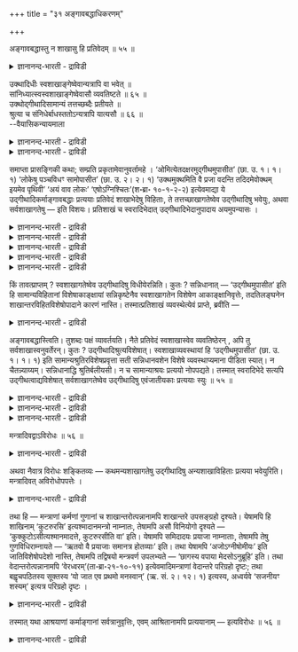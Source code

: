 +++
title = "३१ अङ्गावबद्धाधिकरणम्"

+++

अङ्गावबद्धास्तु न शाखासु हि प्रतिवेदम् ॥ ५५ ॥  
<details><summary>ज्ञानानन्द-भारती - द्राविडी</summary>

अङ्गावबत्तास्तु न सागासु हि प्रदिवेदम् ॥ ५५ ॥
</details>

उक्थादिधीः स्वशाखाङ्गेष्वेवान्यत्रापि वा भवेत् ॥  
सांनिध्यात्स्वस्वशाखाङ्गेष्वेवासौ व्यवतिष्टते ॥ ६५ ॥  
उक्थोद्गीथादिसामान्यं तत्तच्छब्दैः प्रतीयते ॥  
श्रुत्या च संनिधेर्बाधस्ततोऽन्यत्रापि यात्यसौ ॥ ६६ ॥  
--वैयासिकन्यायमाला

<details><summary>ज्ञानानन्द-भारती - द्राविडी</summary>

"उक्तम्" मुदलाऩ पावऩै तऩ् सागैयिल् कण्ड अङ्गङ्गळिल् मात्तिरम् ताऩा? वेऱु इडङ्गळिलुम् इरुक् कुमा? सान्नित्यम्, समीबत्तिल् इरुत्तल्, इरुप्पदाल् तम् तम् सागैगळिल् ताऩ् अदु कुऱिप्पाय् निऩ्ऱु विडुम्।
</details>

<details><summary>ज्ञानानन्द-भारती - द्राविडी</summary>

"उक्तम्", "उत्कीदम्" मुदलियदु पॊदुवॆऩ्बदु अन्दन्द सप्तङ्गळिऩालेये तॆरिगिऱदु। सुरुदियिऩाल् सन्निदि पादिक्कप्पडुम्। आगैयाल् इदु वेऱिडमुम् पोगुम्।
</details>

समाप्ता प्रासङ्गिकी कथा; सम्प्रति प्रकृतामेवानुवर्तामहे । ‘ओमित्येतदक्षरमुद्गीथमुपासीत’ (छा. उ. १। १। १) ‘लोकेषु पञ्चविधꣳ सामोपासीत’ (छा. उ. २। २। १) ‘उक्थमुक्थमिति वै प्रजा वदन्ति तदिदमेवोक्थम् इयमेव पृथिवी’ ‘अयं वाव लोकः’ ‘एषोऽग्निश्चितः’(श॰ब्रा॰ १०-१-२-२) इत्येवमाद्या ये उद्गीथादिकर्माङ्गावबद्धाः प्रत्ययाः प्रतिवेदं शाखाभेदेषु विहिताः, ते तत्तच्छाखागतेष्वेव उद्गीथादिषु भवेयुः, अथवा सर्वशाखागतेषु — इति विशयः। प्रतिशाखं च स्वरादिभेदात् उद्गीथादिभेदानुपादाय अयमुपन्यासः ।

<details><summary>ज्ञानानन्द-भारती - द्राविडी</summary>

(कर्माविऩ् अङ्गमाऩ उत्कीदम्। उक्तम् मुदलाऩ वैगळैप् पऱ्ऱिय उबासऩङ्गळ् अन्दन्द सागैयि लुळ्ळवैगळिल्दाऩा अल्लदु ऎल्ला सागैगळिलुमा ऎऩ्ऱु सन्देहम्।)
</details>

<details><summary>ज्ञानानन्द-भारती - द्राविडी</summary>

उबासऩा विदिक्कु पक्कत्तिलिरुप्पदाल् अन्दन्द सागैयिल् ताऩ् ऎऩ्ऱु पूर्वबक्षम्। उत्कीदम्, उक्तम् ऎऩ्ऱ सॊल् पॊदुवाग ऎल्ला सागैगळिलुमुळ्ळदैक् कूऱुवदाल्, सन्निदियैक् काट्टिलुम् सुरुदि पिरबलमा ऩदाल् ऎल्ला सागैगळिलुम् ऎऩ्ऱु सित्तान्दम्)।
</details>

<details><summary>ज्ञानानन्द-भारती - द्राविडी</summary>

पिरासङ्गिगमाय् (मत्तियिल् एऱ्पट्ट) विसारम् मुडिन्दुविट्टदु। इप्पॊऴुदु पिरगिरुदमायुळ्ळदैये तॊडर्वोम्।
</details>

<details><summary>ज्ञानानन्द-भारती - द्राविडी</summary>

"उत्कीदावयवमाऩ ओम् ऎऩ्ऱ इन्द अक्षरत्तै उबासिक्कवुम्” (सान्दोक्यम्।I-१-१) "लोगङ्गळिल् ऐन्दुविद सामत्तै उबासिक्कवुम्” (II-२-१) “उक्तम्, उक्तम् ऎऩ्ऱु पिरजैगळ् सॊल्गिऱार्गळे अन्द उक्तम् इदुदाऩ्” इदुदाऩ् पिरुदिवी। सयऩम् सॆय्यप्पट्ट इन्द अक्ऩि इन्द लोगम्दाऩ् ऎऩ्ऱु इदु मुदलाऩ, उत्कीदम् मुदलिय कर्माक्कळिऩ् अङ्गङ्गळुडऩ् सम्बन्दप् पट्टदाग, ऒव्वॊरु वेदत्तिलुम् पल सागैगळिल् ऎन्द पावऩैगळ् विदिक्कप्पट्टिरुक्किऩ्ऱऩवो, अवैगळ् अन्दन्द सागैगळिलुळ्ळ उत्कीदम् मुदलियवैगळिल् मात्तिरम् इरुक्क वेण्डुमा अल्लदु ऎल्ला सागैगळि लुमुळ्ळवैगळिलुमा? ऎऩ्ऱु सन्देहम्।
</details>

<details><summary>ज्ञानानन्द-भारती - द्राविडी</summary>

पिरदि सागैगळिलुम् स्वरम् मुदलियदु वेऱुबडु वदाल्, उत्कीदङ्गळिलुम् पेदमॆऩ्ऱु वैत्तुक् कॊण्डु इन्द उबऩ्यासम्।
</details>

किं तावत्प्राप्तम् ? स्वशाखागतेष्वेव उद्गीथादिषु विधीयेरन्निति। कुतः ? सन्निधानात् — ‘उद्गीथमुपासीत’ इति हि सामान्यविहितानां विशेषाकाङ्क्षायां सन्निकृष्टेनैव स्वशाखागतेन विशेषेण आकाङ्क्षानिवृत्तेः, तदतिलङ्घनेन शाखान्तरविहितविशेषोपादाने कारणं नास्ति। तस्मात्प्रतिशाखं व्यवस्थेत्येवं प्राप्ते, ब्रवीति —

<details><summary>ज्ञानानन्द-भारती - द्राविडी</summary>

पूर्वबक्षम्: ऎदु किडैक्किऱदु? तम् तम् सागैक् ळिल् उळ्ळ उत्कीदम् मुदलियवैगळिल्दाऩ् विदिक्कप् पट्टिरुक्क वेण्डुम् ऎऩ्ऱु। एऩ्? समीबत्तिल् इरुप् पदाल् "उत्कीदत्तै उबासिक्कवुम्” ऎऩ्ऱु पॊदुवाग विदिक्कप्पट्टवैगळुक्कु विसेषत्तिऩ् अबेक्षै यिरुक्कैयिल्, समीबत्तिलेयेयुळ्ळ, तऩ् सागैयिले कण्ड विसेषत्तिऩाल् अबेक्षै निविरुत्तियागि विडुमाऩदिऩाल्। अदैत्ताण्डिक्कॊण्डु वेऱु सागैयिल् विदिक्कप्पडुम् विसेषत्तै ऎडुत्तुक्कॊळ्ळ कारणमिल्लै। आगैयाल् पिरदि सागैयिलुम् वियवस्तै (अददु अङ्गङ्गे) ऎऩ्ऱु।
</details>

अङ्गावबद्धास्त्विति। तुशब्दः पक्षं व्यावर्तयति। नैते प्रतिवेदं स्वशाखास्वेव व्यवतिष्ठेरन् , अपि तु सर्वशाखास्वनुवर्तेरन्। कुतः ? उद्गीथादिश्रुत्यविशेषात्। स्वशाखाव्यवस्थायां हि ‘उद्गीथमुपासीत’ (छा. उ. १। १। १) इति सामान्यश्रुतिरविशेषप्रवृत्ता सती सन्निधानवशेन विशेषे व्यवस्थाप्यमाना पीडिता स्यात्। न चैतन्न्याय्यम्। सन्निधानाद्धि श्रुतिर्बलीयसी। न च सामान्याश्रयः प्रत्ययो नोपपद्यते। तस्मात् स्वरादिभेदे सत्यपि उद्गीथत्वाद्यविशेषात् सर्वशाखागतेष्वेव उद्गीथादिषु एवंजातीयकाः प्रत्ययाः स्युः ॥ ५५ ॥

<details><summary>ज्ञानानन्द-भारती - द्राविडी</summary>

सित्तान्दम्: इव्विदम् वरुम् पोदु सॊल्गिऱार्। "अङ्गावबत्तङ्गळो" ऎऩ्ऱु (सूत्तिरत्तिलुळ्ळ) ऎऩ्ऱ सप्तम् मऱ्ऱ पक्षत्तै विलक्कुगिऱदु। इवै ऒव्वॊरु वेदत्तिलुम् तम् तम् सागैगळिलेये इरुक्कुमॆऩ्ब तिल्लै। आऩाल् ऎल्ला सागैगळिलुम् ताऩ् कूडवे वरुम्। ऎदिऩाल्? उत्कीदम् मुदलाऩ सुरुदियिल् वित्यासमिल्लाददिऩाल्।
</details>

<details><summary>ज्ञानानन्द-भारती - द्राविडी</summary>

तम् तम् सायिैल् वियवस्तै ऎऩ्ऱाल्, "उत्कीदत्तै उबासिक्कवुम्” ऎऩ्ऱु वित्यासमऩ्ऩियिल् पिरवर्त्तित्त पॊदुवायुळ्ळ सुरुदि, समीबत्तिलिरुक् किऱदॆऩ्ऱ पलत्तिऩाल् विसेषत्तिल् नियमिक्कप्पट्टाल्, पीडिक्कप्पट्टदाग आगुम्। इदुवो नियायमिल्लै। समीबत्तिलिरुक्किऱदॆऩ्बदै विड सुरुदि। (नेरागच् चॊल्वदु) अदिग पलमुळ्ळदल्लवा? पॊदुवायुळ्ळदै आसिरयिक्कुम् पावऩै पॊरुन्दादु ऎऩ्बदुमिल्लै।
</details>

<details><summary>ज्ञानानन्द-भारती - द्राविडी</summary>

आगैयाल्, स्वरम् मुदलियदिल् पेदमिरुन्दालुम् कूड, उत्कीदम् ऎऩ्ऱ तऩ्मै वित्यासप्पडाददिऩाल्, ऎल्ला सागैगळिलुमुळ्ळ उत्कीदम् मुदलियवैगळिल् इदु पोलुळ्ळ पावऩैगळ् इरुक्कलाम्।
</details>

मन्त्रादिवद्वाऽविरोधः ॥ ५६ ॥  
<details><summary>ज्ञानानन्द-भारती - द्राविडी</summary>

मन्द्रादिवत्वाअविरोद: ॥ ५६ ॥
</details>

अथवा नैवात्र विरोधः शङ्कितव्यः — कथमन्यशाखागतेषु उद्गीथादिषु अन्यशाखाविहिताः प्रत्यया भवेयुरिति। मन्त्रादिवत् अविरोधोपपत्तेः ।

<details><summary>ज्ञानानन्द-भारती - द्राविडी</summary>

अल्लदु, इव्विषयत्तिल् विरोदमॆऩ्ऱु सङ्गिक् कवे मुडियादु। "वेऱु सागैयिल् विदिक्कप्पट्टुळ्ळ पिरत्ययङ्गळ् वेऱु सागैगळिल् काणुम् उत्कीदम् मुदलियवैगळिल् ऎप्पडियिरुक्क मुडियुम्?" ऎऩ्ऱु, मन्दिरम् मुदलियदैप् पोल विरोदमिल्लैयॆऩ्बदु पॊरुन्दुमाऩदाल्।
</details>

तथा हि — मन्त्राणां कर्मणां गुणानां च शाखान्तरोत्पन्नानामपि शाखान्तरे उपसङ्ग्रहो दृश्यते। येषामपि हि शाखिनाम् ‘कुटरुरसि’ इत्यश्मादानमन्त्रो नाम्नातः, तेषामपि असौ विनियोगो दृश्यते — ‘कुक्कुटोऽसीत्यश्मानमादत्ते, कुटरुरसीति वा’ इति। येषामपि समिदादयः प्रयाजा नाम्नाताः, तेषामपि तेषु गुणविधिराम्नायते — ‘ऋतवो वै प्रयाजाः समानत्र होतव्याः’ इति। तथा येषामपि ‘अजोऽग्नीषोमीयः’ इति जातिविशेषोपदेशो नास्ति, तेषामपि तद्विषयो मन्त्रवर्ण उपलभ्यते — ‘छागस्य वपाया मेदसोऽनुब्रूहि’ इति। तथा वेदान्तरोत्पन्नानामपि ‘वेरध्वरम्’(ता॰ब्रा॰२१-१०-११) इत्येवमादिमन्त्राणां वेदान्तरे परिग्रहो दृष्टः; तथा बह्वृचपठितस्य सूक्तस्य ‘यो जात एव प्रथमो मनस्वान्’ (ऋ. सं. २। १२। १) इत्यस्य, अध्वर्यवे ‘सजनीयꣳ शस्यम्’ इत्यत्र परिग्रहो दृष्टः ।

<details><summary>ज्ञानानन्द-भारती - द्राविडी</summary>

अप्पडिये वेऱु सागैगळिल् एऱ्पट्टिरुक्कुम् मन्दिरङ्गळ्, कर्माक्कळ्, कुणङ्गळ् इवै वेऱु सागैयिल् सेर्त्तुक्कॊळ्वदु काणप्पडुगिऩ्ऱऩ ऎऩ्बदु पिरसित्तम्। ऎन्द सागिगळुक्कु “कुडरुरसि” ऎऩ्ऱु कल्लै यॆडुक्किऱ मन्दिरम् सॊल्लप्पडविल्लैयो, अवर्ग ळुक्कुम्गूड “कुक्कुडोसि ऎऩ्ऱु कल्लै ऎडुक्किऱाऩ्, अल्लदु कुडरुरसि ऎऩ्ऱु” ऎऩ्ऱ इन्द विनियोगम् काणप्पडुगिऱदु। ऎवर्गळुक्कु समित् मुदलिय पिरयाजङ् गळ् सॊल्लप्पडविल्लैयो, अवर्गळुक्कुम्गूड "रिदुक्कळे पिरयाजङ्गळ्, समाऩमायुळ्ळविडङ्गळिल् होमम् सॆय्यवेण्डुम्" ऎऩ्ऱु अवैगळिलुम् कुणविदि सॊल्लप्पडुगिऱदु। अप्पडिये, ऎवर्गळुक्कु “वॆळ्ळाडु अक्ऩीषोमीय पसु" ऎऩ्ऱु कुऱिप्पिट्ट जादियिऩ् उबदेसमिल्लैयो, अवर्गळुक्कुम्गूड, “आट्टिऩुडैय वबैविषयमाय् मेदस् विषयमाय् अऩुमदि कॊडु” ऎऩ्ऱु जादि विसेषत्तै विषय मायुळ्ळ मन्दिर वर्णम् काणप्पडुगिऱदु। अप्पडिये वेऱु वेदत्तिले एऱ्पट्टिरुक्कुम् अक्ने: वे: होत्रम्, वे: अत्वरम्” ऎऩ्बदु मुदलिय मन्दिरङ् गळुक्कु वेऱु वेदत्तिल् ऎडुत्तुक्कॊळ्वदु काणप्पडु किऱदु। अप्पडिये रिक्वेदत्तिल् सॊल्लप्पट्ट “यो जाद एव पिरदमो मऩस्वाऩ्” ऎऩ्ऱ इन्द सूक्तत् तिऱ्कु “अत्वर्यवेसजऩीयम् सस्यम्" ऎऩ्ऱविडत्तिल् ऎडुत्तुक्कॊळ्ळप् पडुदल् काणप्पडुगिऱदु।
</details>

तस्मात् यथा आश्रयाणां कर्माङ्गानां सर्वत्रानुवृत्तिः, एवम् आश्रितानामपि प्रत्ययानाम् — इत्यविरोधः ॥ ५६ ॥

<details><summary>ज्ञानानन्द-भारती - द्राविडी</summary>

आगैयाल् आसिरयमायुळ्ळ कर्माङ्गङ्गळुक्कु ऎङ्गेयुम् अऩुविरुत्तियिरुक्किऱदो, अप्पडिये आसिरयित्तिरुक्कुम् पिरत्ययङ्गळुक्कुम् (अऩुविरुत्ति उण्डु) ऎऩ्बदिल् विरोदमिल्लै।
</details>


